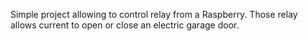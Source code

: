 Simple project allowing to control relay from a Raspberry.
Those relay allows current to open or close an electric garage door.

